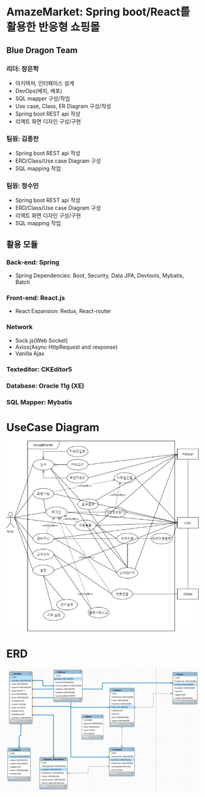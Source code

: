# AmazeMarket: Spring boot/React를 활용한 반응형 쇼핑몰
## Blue Dragon Team
### 리더: 장은학
- 아키텍처, 인터페이스 설계
- DevOps(배치, 배포)
- SQL mapper 구성/작업
- Use case, Class, ER Diagram 구성/작성
- Spring boot REST api 작성
- 리액트 화면 디자인 구성/구현

### 팀원: 김종찬
- Spring boot REST api 작성
- ERD/Class/Use case Diagram 구성
- SQL mapping 작업

### 팀원: 정수민
- Spring boot REST api 작성
- ERD/Class/Use case Diagram 구성
- 리액트 화면 디자인 구성/구현
- SQL mapping 작업


## 활용 모듈
### Back-end: Spring
- Spring Dependencies: Boot, Security, Data JPA, Devtools, Mybatis, Batch
### Front-end: React.js
- React Expansion: Redux, React-router
### Network
- Sock.js(Web Socket)
- Axios(Async HttpRequest and response)
- Vanilla Ajax
### Texteditor: CKEditor5
### Database: Oracle 11g (XE)
### SQL Mapper: Mybatis


# UseCase Diagram
![usecase.png](./diagrams/usecase.png)

# ERD
![ERD_temp.JPG](https://github.com/soominJung0413/SpringWebProject/blob/master/ERD_temp.JPG)
